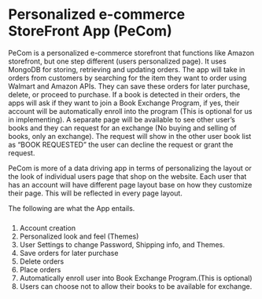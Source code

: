 # Personalized e-commerce StoreFront App (PeCom)
PeCom is a personalized e-commerce storefront that functions like Amazon storefront, but one step different (users personalized page). It uses MongoDB for storing, retrieving and updating orders. The app will take in orders from customers by searching for the item they want to order using Walmart and Amazon APIs. They can save these orders for later purchase, delete, or proceed to purchase. If a book is detected in their orders, the apps will ask if they want to join a Book Exchange Program, if yes, their account will be automatically enroll into the program (This is optional for us in implementing). A separate page will be available to see other user’s books and they can request for an exchange (No buying and selling of books, only an exchange). The request will show in the other user book list as “BOOK REQUESTED” the user can decline the request or grant the request.

PeCom is more of a data driving app in terms of personalizing the layout or the look of individual users page that shop on the website. Each user that has an account will have different page layout base on how they customize their page. This will be reflected in every page layout.

The following are what the App entails.

### 

1.	Account creation
2.	Personalized look and feel (Themes)
3.	User Settings to change Password, Shipping info, and Themes.
4.	Save orders for later purchase
5.	Delete orders
6.	Place orders
7.	Automatically enroll user into Book Exchange Program.(This is optional)
8.	Users can choose not to allow their books to be available for exchange.

### 

### 